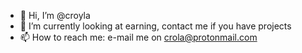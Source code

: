 - 👋 Hi, I’m @croyla
- 🌱 I’m currently looking at earning, contact me if you have projects
- 📫 How to reach me: e-mail me on crola@protonmail.com

<!---
croyla/croyla is a ✨ special ✨ repository because its `README.md` (this file) appears on your GitHub profile.
You can click the Preview link to take a look at your changes.
--->
